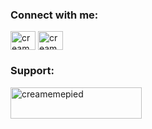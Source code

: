 
<h3 align="left">Connect with me:</h3>
<p align="left">
<a href="https://instagram.com/creamemepied" target="blank"><img align="center" src="https://raw.githubusercontent.com/rahuldkjain/github-profile-readme-generator/master/src/images/icons/Social/instagram.svg" alt="creamemepied" height="30" width="40" /></a>
<a href="https://www.youtube.com/c/creamemepied" target="blank"><img align="center" src="https://raw.githubusercontent.com/rahuldkjain/github-profile-readme-generator/master/src/images/icons/Social/youtube.svg" alt="creamemepied" height="30" width="40" /></a>
</p>

<h3 align="left">Support:</h3>
<p><a href="https://www.buymeacoffee.com/creamemepied"> <img align="left" src="https://cdn.buymeacoffee.com/buttons/v2/default-yellow.png" height="50" width="210" alt="creamemepied" /></a></p><br><br>


